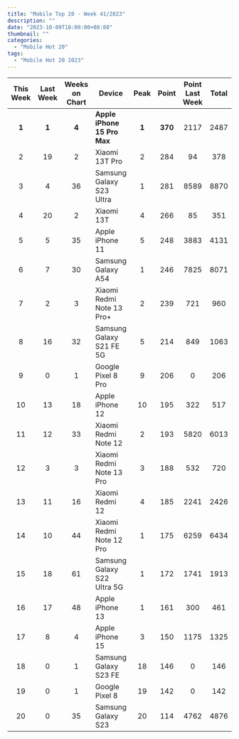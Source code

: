 ```yaml
---
title: "Mobile Top 20 - Week 41/2023"
description: ""
date: "2023-10-09T18:00:00+08:00"
thumbnail: ""
categories:
  - "Mobile Hot 20"
tags:
  - "Mobile Hot 20 2023"
---
```

<!--more-->
|This Week|Last Week|Weeks on Chart|Device|Peak|Point|Point Last Week|Total|
|:---:|:---:|:---:|---|:---:|:---:|:---:|:---:|
|**1**|**1**|**4**|**Apple iPhone 15 Pro Max**|**1**|**370**|2117|2487|
|2|19|2|Xiaomi 13T Pro|2|284|94|378|
|3|4|36|Samsung Galaxy S23 Ultra|1|281|8589|8870|
|4|20|2|Xiaomi 13T|4|266|85|351|
|5|5|35|Apple iPhone 11|5|248|3883|4131|
|6|7|30|Samsung Galaxy A54|1|246|7825|8071|
|7|2|3|Xiaomi Redmi Note 13 Pro+|2|239|721|960|
|8|16|32|Samsung Galaxy S21 FE 5G|5|214|849|1063|
|9|0|1|Google Pixel 8 Pro|9|206|0|206|
|10|13|18|Apple iPhone 12|10|195|322|517|
|11|12|33|Xiaomi Redmi Note 12|2|193|5820|6013|
|12|3|3|Xiaomi Redmi Note 13 Pro|3|188|532|720|
|13|11|16|Xiaomi Redmi 12|4|185|2241|2426|
|14|10|44|Xiaomi Redmi Note 12 Pro|1|175|6259|6434|
|15|18|61|Samsung Galaxy S22 Ultra 5G|1|172|1741|1913|
|16|17|48|Apple iPhone 13|1|161|300|461|
|17|8|4|Apple iPhone 15|3|150|1175|1325|
|18|0|1|Samsung Galaxy S23 FE|18|146|0|146|
|19|0|1|Google Pixel 8|19|142|0|142|
|20|0|35|Samsung Galaxy S23|20|114|4762|4876|
